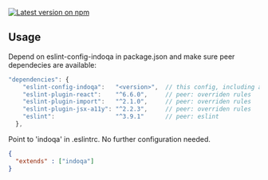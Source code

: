[![Latest version on npm](https://badge.fury.io/js/eslint-config-indoqa.svg)](https://www.npmjs.com/package/eslint-config-indoqa)

## Usage

Depend on eslint-config-indoqa in package.json and make sure peer dependecies are available:

```javascript
"dependencies": {
    "eslint-config-indoqa":   "<version>",  // this config, including airbnb, react and import modules
    "eslint-plugin-react":    "^6.6.0",     // peer: overriden rules
    "eslint-plugin-import":   "^2.1.0",     // peer: overriden rules
    "eslint-plugin-jsx-a11y": "^2.2.3",     // peer: overriden rules
    "eslint":                 "^3.9.1"      // peer: eslint
  },
```

Point to 'indoqa' in .eslintrc. No further configuration needed.

```json
{
  "extends" : ["indoqa"]
}
```
